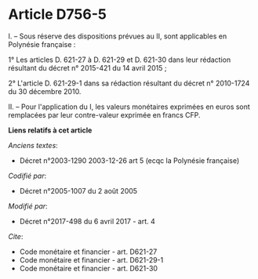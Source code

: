 # Article D756-5

I. – Sous réserve des dispositions prévues au II, sont applicables en Polynésie française :

1° Les articles D. 621-27 à D. 621-29 et D. 621-30 dans leur rédaction résultant du décret n° 2015-421 du 14 avril 2015 ;

2° L'article D. 621-29-1 dans sa rédaction résultant du décret n° 2010-1724 du 30 décembre 2010.

II. – Pour l'application du I, les valeurs monétaires exprimées en euros sont remplacées par leur contre-valeur exprimée en
francs CFP.

**Liens relatifs à cet article**

_Anciens textes_:

  - Décret n°2003-1290 2003-12-26 art 5 (ecqc la Polynésie française)

_Codifié par_:

  - Décret n°2005-1007 du 2 août 2005

_Modifié par_:

  - Décret n°2017-498 du 6 avril 2017 - art. 4

_Cite_:

  - Code monétaire et financier - art. D621-27
  - Code monétaire et financier - art. D621-29-1
  - Code monétaire et financier - art. D621-30
